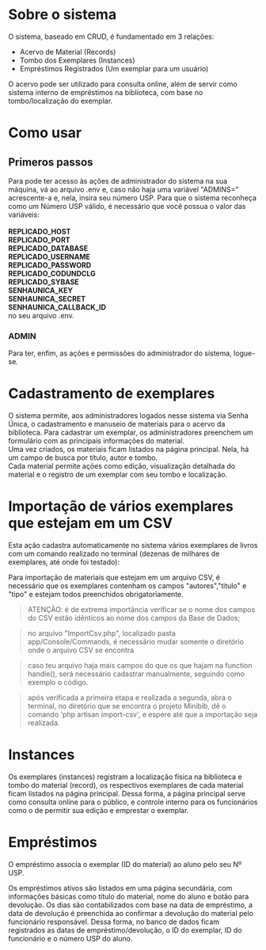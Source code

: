 <h1>Sobre o sistema</h1>
O sistema, baseado em CRUD, é fundamentado em 3 relações:

- Acervo de Material (Records)
- Tombo dos Exemplares (Instances)
- Empréstimos Registrados (Um exemplar para um usuário)

O acervo pode ser utilizado para consulta online, além de servir como sistema interno de empréstimos na biblioteca, com base no tombo/localização do exemplar.

<h1>Como usar</h1>
<h2>Primeros passos</h2>

Para pode ter acesso às ações de administrador do sistema na sua máquina, vá ao arquivo .env e, caso não haja uma variável "ADMINS=" acrescente-a e, nela, insira seu número USP.
Para que o sistema reconheça como um Número USP válido, é necessário que você possua o valor das variáveis:<br/><br/>
<b>
REPLICADO_HOST<br />
REPLICADO_PORT<br />
REPLICADO_DATABASE<br />
REPLICADO_USERNAME<br />
REPLICADO_PASSWORD<br />
REPLICADO_CODUNDCLG<br />
REPLICADO_SYBASE<br />
SENHAUNICA_KEY<br />
SENHAUNICA_SECRET<br />
SENHAUNICA_CALLBACK_ID<br />
</b>
no seu arquivo .env.
<br />
<h3>ADMIN</h3>
Para ter, enfim, as ações e permissões do administrador do sistema, logue-se.
<h1>Cadastramento de exemplares</h1>
O sistema permite, aos administradores logados nesse sistema via Senha Única, o cadastramento e manuseio de materiais para o acervo da biblioteca. Para cadastrar um exemplar, os administradores preenchem um formulário com as principais informações do material.<br /> Uma vez criados, os materiais ficam listados na página principal. Nela, há um campo de busca por título, autor e tombo. <br/> Cada material permite ações como edição, visualização detalhada do material e o registro de um exemplar com seu tombo e localização.

<h1>Importação de vários exemplares que estejam em um CSV</h1>

Esta ação cadastra automaticamente no sistema vários exemplares de livros com um comando realizado no terminal (dezenas de milhares de exemplares, até onde foi testado):

Para importação de materiais que estejam em um arquivo CSV, é necessário que os exemplares contenham os campos "autores","titulo" e "tipo" e estejam todos preenchidos obrigatoriamente.
>ATENÇÃO: é de extrema importância verificar se o nome dos campos do CSV estão idênticos ao nome dos campos da Base de Dados;

>no arquivo "ImportCsv.php", localizado pasta app/Console/Commands, é necessário mudar somente o diretório onde o arquivo CSV se encontra

>caso teu arquivo haja mais campos do que os que hajam na function handle(), será necessário cadastrar manualmente, seguindo como exemplo o código.

>após verificada a primeira etapa e realizada a segunda, abra o terminal, no diretório que se encontra o projeto Minibib, dê o comando 'php artisan import-csv', e espere até que a importação seja realizada.

<h1>Instances</h1>
Os exemplares (instances) registram a localização física na biblioteca e tombo do material (record), os respectivos exemplares de cada material ficam listados na página principal. Dessa forma, a página principal serve como consulta online para o público, e controle interno para os funcionários como o de permitir sua edição e emprestar o exemplar. 

<h1>Empréstimos</h1>
O empréstimo associa o exemplar (ID do material) ao aluno pelo seu Nº USP.

Os empréstimos ativos são listados em uma página secundária, com informações básicas como título do material, nome do aluno e botão para devolução. Os dias são contabilizados com base na data de empréstimo, a data de devolução é preenchida ao confirmar a devolução do material pelo funcionário responsável. Dessa forma, no banco de dados ficam registrados as datas de empréstimo/devolução, o ID do exemplar, ID do funcionário e o número USP do aluno. 

